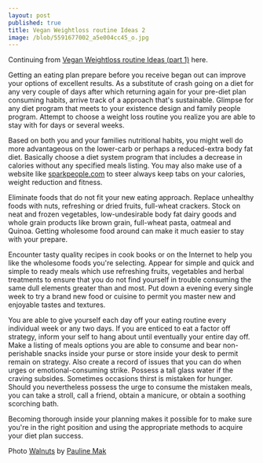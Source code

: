 ```yaml
---
layout: post
published: true
title: Vegan Weightloss routine Ideas 2
image: /blob/5591677002_a5e004cc45_o.jpg
---
```


Continuing from [Vegan Weightloss routine Ideas (part 1)](/vegan-weightloss-routine-ideas/) here.


Getting an eating plan prepare before you receive began out can improve your options of excellent results. As a substitute of crash going on a diet for any very couple of days after which returning again for your pre-diet plan consuming habits, arrive track of a approach that's sustainable. Glimpse for any diet program that meets to your existence design and family people program. Attempt to choose a weight loss routine you realize you are able to stay with for days or several weeks.

Based on both you and your families nutritional habits, you might well do more advantageous on the lower-carb or perhaps a reduced-extra body fat diet. Basically choose a diet system program that includes a decrease in calories without any specified meals listing. You may also make use of a website like [sparkpeople.com](http://sparkpeople.com/) to steer always keep tabs on your calories, weight reduction and fitness.

Eliminate foods that do not fit your new eating approach. Replace unhealthy foods with nuts, refreshing or dried fruits, full-wheat crackers. Stock on neat and frozen vegetables, low-undesirable body fat dairy goods and whole grain products like brown grain, full-wheat pasta, oatmeal and Quinoa. Getting wholesome food around can make it much easier to stay with your prepare.

Encounter tasty quality recipes in cook books or on the Internet to help you like the wholesome foods you're selecting. Appear for simple and quick and simple to ready meals which use refreshing fruits, vegetables and herbal treatments to ensure that you do not find yourself in trouble consuming the same dull elements greater than and most. Put down a evening every single week to try a brand new food or cuisine to permit you master new and enjoyable tastes and textures.

You are able to give yourself each day off your eating routine every individual week or any two days. If you are enticed to eat a factor off strategy, inform your self to hang about until eventually your entire day off. Make a listing of meals options you are able to consume and bear non-perishable snacks inside your purse or store inside your desk to permit remain on strategy. Also create a record of issues that you can do when urges or emotional-consuming strike. Possess a tall glass water if the craving subsides. Sometimes occasions thirst is mistaken for hunger. Should you nevertheless possess the urge to consume the mistaken meals, you can take a stroll, call a friend, obtain a manicure, or obtain a soothing scorching bath.

Becoming thorough inside your planning makes it possible for to make sure you're in the right position and using the appropriate methods to acquire your diet plan success.

Photo [Walnuts](https://www.flickr.com/photos/__my__photos/5591677002) by [Pauline Mak](https://www.flickr.com/photos/__my__photos/)